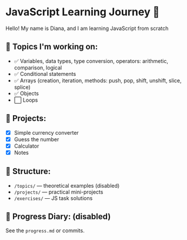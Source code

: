 # JavaScript Learning Journey 🚀

Hello! My name is Diana, and I am learning JavaScript from scratch

## 🧩 Topics I'm working on:

-  ✅ Variables, data types, type conversion, operators: arithmetic, comparison, logical
-  ✅ Conditional statements
-  ✅ Arrays (creation, iteration, methods: push, pop, shift, unshift, slice, splice)
-  ✅ Objects
-  ⬜ Loops

## 🧪 Projects:

-  [x] Simple currency converter
-  [x] Guess the number
-  [x] Calculator
-  [x] Notes

## 📁 Structure:

-  `/topics/` — theoretical examples (disabled)
-  `/projects/` — practical mini-projects
-  `/exercises/` — JS task solutions

## 📆 Progress Diary: (disabled)

See the `progress.md` or commits.
